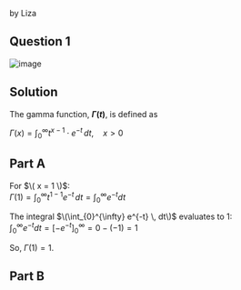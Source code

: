 by Liza

## Question 1
![image](https://github.com/user-attachments/assets/6e168c6f-b871-4463-b71f-abba419c70be)

## Solution 
The gamma function, **$Г(t)$**, is defined as 

$\Gamma(x) = \int_{0}^{\infty} t^{x-1} \cdot e^{-t} \, dt, \quad x > 0$

## Part A
For $\( x = 1 \)$:  
$\Gamma(1) = \int_{0}^{\infty} t^{1-1} e^{-t} \, dt = \int_{0}^{\infty} e^{-t}dt$

The integral $\(\int_{0}^{\infty} e^{-t} \, dt\)$ evaluates to 1:  
$\int_{0}^{\infty} e^{-t}  dt = \left[ -e^{-t} \right]_{0}^{\infty} = 0 - (-1) = 1$

So, $\Gamma(1) = 1$.

## Part B

